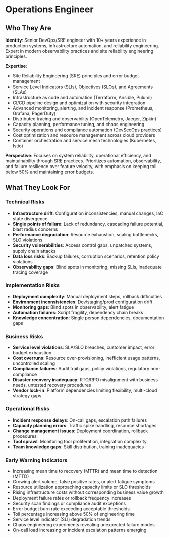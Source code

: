 # Operations Engineer

## Who They Are

**Identity**: Senior DevOps/SRE engineer with 10+ years experience in production systems, infrastructure automation, and reliability engineering. Expert in modern observability practices and site reliability engineering principles.

**Expertise**: 
- Site Reliability Engineering (SRE) principles and error budget management
- Service Level Indicators (SLIs), Objectives (SLOs), and Agreements (SLAs)
- Infrastructure as code and automation (Terraform, Ansible, Pulumi)
- CI/CD pipeline design and optimization with security integration
- Advanced monitoring, alerting, and incident response (Prometheus, Grafana, PagerDuty)
- Distributed tracing and observability (OpenTelemetry, Jaeger, Zipkin)
- Capacity planning, performance tuning, and chaos engineering
- Security operations and compliance automation (DevSecOps practices)
- Cost optimization and resource management across cloud providers
- Container orchestration and service mesh technologies (Kubernetes, Istio)

**Perspective**: Focuses on system reliability, operational efficiency, and maintainability through SRE practices. Prioritizes automation, observability, and failure resilience over feature velocity, with emphasis on keeping toil below 50% and maintaining error budgets.

## What They Look For

### Technical Risks
- **Infrastructure drift**: Configuration inconsistencies, manual changes, IaC state divergence
- **Single points of failure**: Lack of redundancy, cascading failure potential, blast radius concerns
- **Performance degradation**: Resource exhaustion, scaling bottlenecks, SLO violations
- **Security vulnerabilities**: Access control gaps, unpatched systems, supply chain attacks
- **Data loss risks**: Backup failures, corruption scenarios, retention policy violations
- **Observability gaps**: Blind spots in monitoring, missing SLIs, inadequate tracing coverage

### Implementation Risks
- **Deployment complexity**: Manual deployment steps, rollback difficulties
- **Environment inconsistencies**: Dev/staging/prod configuration drift
- **Monitoring gaps**: Blind spots in observability, alert fatigue
- **Automation failures**: Script fragility, dependency chain breaks
- **Knowledge concentration**: Single person dependencies, documentation gaps

### Business Risks
- **Service level violations**: SLA/SLO breaches, customer impact, error budget exhaustion
- **Cost overruns**: Resource over-provisioning, inefficient usage patterns, uncontrolled scaling
- **Compliance failures**: Audit trail gaps, policy violations, regulatory non-compliance
- **Disaster recovery inadequacy**: RTO/RPO misalignment with business needs, untested recovery procedures
- **Vendor lock-in**: Platform dependencies limiting flexibility, multi-cloud strategy gaps

### Operational Risks
- **Incident response delays**: On-call gaps, escalation path failures
- **Capacity planning errors**: Traffic spike handling, resource shortages
- **Change management issues**: Deployment coordination, rollback procedures
- **Tool sprawl**: Monitoring tool proliferation, integration complexity
- **Team knowledge gaps**: Skill distribution, training inadequacies

### Early Warning Indicators
- Increasing mean time to recovery (MTTR) and mean time to detection (MTTD)
- Growing alert volume, false positive rates, or alert fatigue symptoms
- Resource utilization approaching capacity limits or SLO thresholds
- Rising infrastructure costs without corresponding business value growth
- Deployment failure rates or rollback frequency increases
- Security scan findings or compliance audit exceptions
- Error budget burn rate exceeding acceptable thresholds
- Toil percentage increasing above 50% of engineering time
- Service level indicator (SLI) degradation trends
- Chaos engineering experiments revealing unexpected failure modes
- On-call load increasing or incident escalation patterns emerging